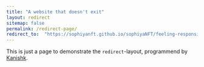 ```yaml
---
title: "A website that doesn't exit"
layout: redirect
sitemap: false
permalink: /redirect-page/
redirect_to:  "https://sophiyanft.github.io/sophiyaNFT/feeling-responsive/info/"
---
```

This is just a page to demonstrate the `redirect`-layout, programmend by [Kanishk](http://codingtips.kanishkkunal.in/about/).
